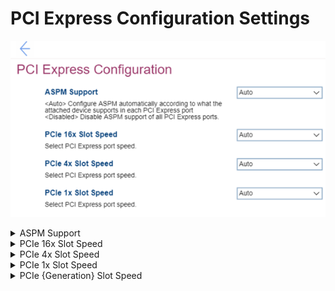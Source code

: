 # PCI Express Configuration Settings #
![](./img/pciexpressconfig.png)

<details><summary>ASPM Support</summary>

ASPM (Active State Power Management).

Options:

1. **Auto** – configure ASPM automatically according to what the attached device supports in each PCI (Peripheral Component Interconnect) Express port. Default.
2. Disabled – Disable ASPM support of all PCI Express ports. 

| WMI Setting name | Values | SVP / SMP Req'd | AMD/Intel |
|:---|:---|:---|:---|
| ASPMSupport | Disabled,Auto | yes | Both |
</details>

<details><summary>PCIe 16x Slot Speed</summary>

Options:

1. **Auto** – Default. 
2. Gen 1
3. Gen 2
4. Gen 3
5. Gen 4

| WMI Setting name | Values | SVP / SMP Req'd | AMD/Intel |
|:---|:---|:---|:---|
| PCIe16xSlotSpeed | Auto,Gen1,Gen2,Gen3,Gen4 | yes | Intel |
</details>


<details><summary>PCIe 4x Slot Speed</summary>

Options:

1. **Auto** – Default. 
2. Gen 1
3. Gen 2
4. Gen 3

| WMI Setting name | Values | SVP / SMP Req'd | AMD/Intel |
|:---|:---|:---|:---|
| PCIe4xSlotSpeed | Auto,Gen1,Gen2,Gen3 | yes | Intel |
</details>


<details><summary>PCIe 1x Slot Speed</summary>

Options:

1. **Auto** – Default. 
2. Gen 1
3. Gen 2
4. Gen 3

| WMI Setting name | Values | SVP / SMP Req'd | AMD/Intel |
|:---|:---|:---|:---|
| PCIe1xSlotSpeed | Auto,Gen1,Gen2,Gen3 | yes | Intel |
</details>


<details><summary>PCIe {Generation} Slot Speed</summary> <!-- TODO: confirm Gen = Generation -->

The {Generation} is the item name based on the motherboard silkscreen.<br>

Options:

1. **Auto** – Default. 
2. Gen 1
3. Gen 2
4. Gen 3

| WMI Setting name | Values | SVP / SMP Req'd | AMD/Intel |
|:---|:---|:---|:---|
| PCIe{Generation}Slot1Speed |  |  | Both |
</details>